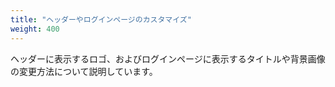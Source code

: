 ```yaml
---
title: "ヘッダーやログインページのカスタマイズ"
weight: 400
---
```

ヘッダーに表示するロゴ、およびログインページに表示するタイトルや背景画像の変更方法について説明しています。

